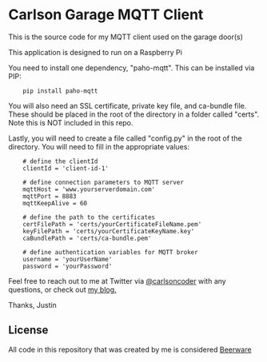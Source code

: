 # Carlson Garage MQTT Client

This is the source code for my MQTT client used on the garage door(s)

This application is designed to run on a Raspberry Pi

You need to install one dependency, "paho-mqtt".  This can be installed via PIP:

        pip install paho-mqtt

You will also need an SSL certificate, private key file, and ca-bundle file.  These should be placed in the root of the directory in a folder called "certs".  Note this is NOT included in this repo.

Lastly, you will need to create a file called "config.py" in the root of the directory.  You will need to fill in the appropriate values:

        # define the clientId
        clientId = 'client-id-1'
        
        # define connection parameters to MQTT server
        mqttHost = 'www.yourserverdomain.com'
        mqttPort = 8883
        mqttKeepAlive = 60
        
        # define the path to the certificates
        certFilePath = 'certs/yourCertificateFileName.pem'
        keyFilePath = 'certs/yourCertificateKeyName.key'
        caBundlePath = 'certs/ca-bundle.pem'
        
        # define authentication variables for MQTT broker
        username = 'yourUserName'
        password = 'yourPassword'

Feel free to reach out to me at Twitter via [@carlsoncoder](https://twitter.com/carlsoncoder "@carlsoncoder") with any questions, or check out [my blog.](http://www.carlsoncoder.com/ "Carlson Coder Blog")

Thanks,
Justin

License
----
All code in this repository that was created by me is considered [Beerware](http://en.wikipedia.org/wiki/Beerware "Beerware")

